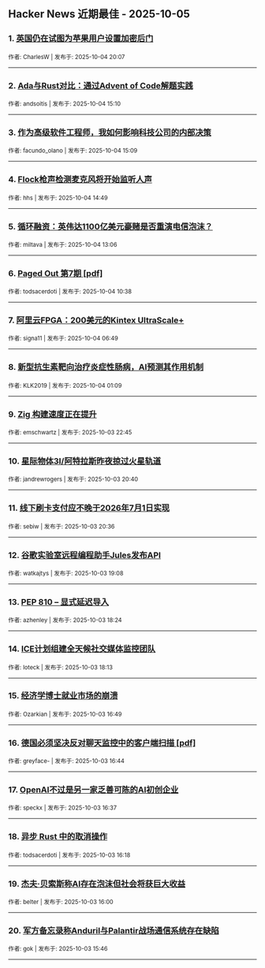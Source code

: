 ## Hacker News 近期最佳 - 2025-10-05


### 1. [英国仍在试图为苹果用户设置加密后门](https://news.ycombinator.com/item?id=45476273)

<sub>作者: CharlesW | 发布于: 2025-10-04 20:07</sub>

---

### 2. [Ada与Rust对比：通过Advent of Code解题实践](https://news.ycombinator.com/item?id=45473861)

<sub>作者: andsoitis | 发布于: 2025-10-04 15:10</sub>

---

### 3. [作为高级软件工程师，我如何影响科技公司的内部决策](https://news.ycombinator.com/item?id=45473852)

<sub>作者: facundo_olano | 发布于: 2025-10-04 15:09</sub>

---

### 4. [Flock枪声检测麦克风将开始监听人声](https://news.ycombinator.com/item?id=45473698)

<sub>作者: hhs | 发布于: 2025-10-04 14:49</sub>

---

### 5. [循环融资：英伟达1100亿美元豪赌是否重演电信泡沫？](https://news.ycombinator.com/item?id=45473033)

<sub>作者: miltava | 发布于: 2025-10-04 13:06</sub>

---

### 6. [Paged Out 第7期 [pdf]](https://news.ycombinator.com/item?id=45472319)

<sub>作者: todsacerdoti | 发布于: 2025-10-04 10:38</sub>

---

### 7. [阿里云FPGA：200美元的Kintex UltraScale+](https://news.ycombinator.com/item?id=45471136)

<sub>作者: signa11 | 发布于: 2025-10-04 06:49</sub>

---

### 8. [新型抗生素靶向治疗炎症性肠病，AI预测其作用机制](https://news.ycombinator.com/item?id=45469579)

<sub>作者: KLK2019 | 发布于: 2025-10-04 01:09</sub>

---

### 9. [Zig 构建速度正在提升](https://news.ycombinator.com/item?id=45468698)

<sub>作者: emschwartz | 发布于: 2025-10-03 22:45</sub>

---

### 10. [星际物体3I/阿特拉斯昨夜掠过火星轨道](https://news.ycombinator.com/item?id=45467543)

<sub>作者: jandrewrogers | 发布于: 2025-10-03 20:40</sub>

---

### 11. [线下刷卡支付应不晚于2026年7月1日实现](https://news.ycombinator.com/item?id=45467500)

<sub>作者: sebiw | 发布于: 2025-10-03 20:36</sub>

---

### 12. [谷歌实验室远程编程助手Jules发布API](https://news.ycombinator.com/item?id=45466588)

<sub>作者: watkajtys | 发布于: 2025-10-03 19:08</sub>

---

### 13. [PEP 810 – 显式延迟导入](https://news.ycombinator.com/item?id=45466086)

<sub>作者: azhenley | 发布于: 2025-10-03 18:24</sub>

---

### 14. [ICE计划组建全天候社交媒体监控团队](https://news.ycombinator.com/item?id=45465964)

<sub>作者: loteck | 发布于: 2025-10-03 18:13</sub>

---

### 15. [经济学博士就业市场的崩溃](https://news.ycombinator.com/item?id=45464984)

<sub>作者: Ozarkian | 发布于: 2025-10-03 16:49</sub>

---

### 16. [德国必须坚决反对聊天监控中的客户端扫描 [pdf]](https://news.ycombinator.com/item?id=45464921)

<sub>作者: greyface- | 发布于: 2025-10-03 16:44</sub>

---

### 17. [OpenAI不过是另一家乏善可陈的AI初创企业](https://news.ycombinator.com/item?id=45464849)

<sub>作者: speckx | 发布于: 2025-10-03 16:37</sub>

---

### 18. [异步 Rust 中的取消操作](https://news.ycombinator.com/item?id=45464632)

<sub>作者: todsacerdoti | 发布于: 2025-10-03 16:18</sub>

---

### 19. [杰夫·贝索斯称AI存在泡沫但社会将获巨大收益](https://news.ycombinator.com/item?id=45464429)

<sub>作者: belter | 发布于: 2025-10-03 16:00</sub>

---

### 20. [军方备忘录称Anduril与Palantir战场通信系统存在缺陷](https://news.ycombinator.com/item?id=45464269)

<sub>作者: gok | 发布于: 2025-10-03 15:46</sub>

---
